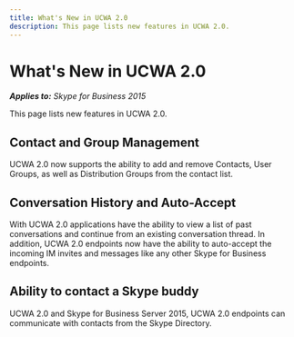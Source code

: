 ```yaml
---
title: What's New in UCWA 2.0
description: This page lists new features in UCWA 2.0.
---
```


# What's New in UCWA 2.0


 _**Applies to:** Skype for Business 2015_

This page lists new features in UCWA 2.0.

## Contact and Group Management
<a name="sectionSection0"> </a>

UCWA 2.0 now supports the ability to add and remove Contacts, User Groups, as well as Distribution Groups from the contact list.


## Conversation History and Auto-Accept
<a name="sectionSection1"> </a>

With UCWA 2.0 applications have the ability to view a list of past conversations and continue from an existing conversation thread. In addition, UCWA 2.0 endpoints now have the ability to auto-accept the incoming IM invites and messages like any other Skype for Business endpoints.


## Ability to contact a Skype buddy
<a name="sectionSection2"> </a>

UCWA 2.0 and Skype for Business Server 2015, UCWA 2.0 endpoints can communicate with contacts from the Skype Directory.

